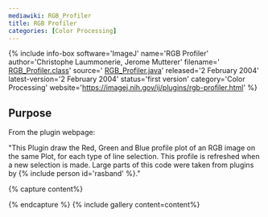 ```yaml
---
mediawiki: RGB_Profiler
title: RGB Profiler
categories: [Color Processing]
---
```


{% include info-box software='ImageJ' name='RGB Profiler' author='Christophe Laummonerie, Jerome Mutterer' filename=' [RGB\_Profiler.class](https://imagej.nih.gov/ij/plugins/download/RGB_Profiler.class)' source=' [RGB\_Profiler.java](https://imagej.nih.gov/ij/plugins/download/RGB_Profiler.java)' released='2 February 2004' latest-version='2 February 2004' status='first version' category='Color Processing' website='https://imagej.nih.gov/ij/plugins/rgb-profiler.html' %}

## Purpose

From the plugin webpage:

"This Plugin draw the Red, Green and Blue profile plot of an RGB image on the same Plot, for each type of line selection. This profile is refreshed when a new selection is made. Large parts of this code were taken from plugins by {% include person id='rasband' %}."


{% capture content%}

{% endcapture %}
{% include gallery content=content%}


 
